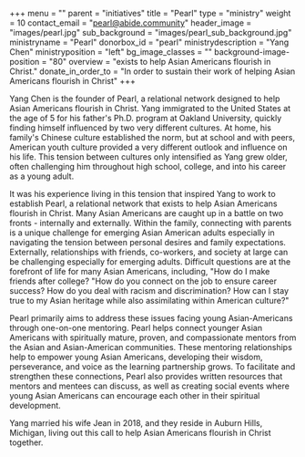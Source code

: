 +++
menu = ""
parent = "initiatives"
title = "Pearl"
type = "ministry"
weight = 10
contact_email = "pearl@abide.community"
header_image = "images/pearl.jpg"
sub_background = "images/pearl_sub_background.jpg"
ministryname = "Pearl"
donorbox_id = "pearl"
ministrydescription = "Yang Chen"
ministryposition = "left"
bg_image_classes = ""
background-image-position = "80"
overview = "exists to help Asian Americans flourish in Christ."
donate_in_order_to = "In order to sustain their work of helping Asian Americans flourish in Christ"
+++

Yang Chen is the founder of Pearl, a relational network designed to help Asian Americans flourish in Christ. Yang immigrated to the United States at the age of 5 for his father's Ph.D. program at Oakland University, quickly finding himself influenced by two very different cultures. At home, his family's Chinese culture established the norm, but at school and with peers, American youth culture provided a very different outlook and influence on his life. This tension between cultures only intensified as Yang grew older, often challenging him throughout high school, college, and into his career as a young adult. 

It was his experience living in this tension that inspired Yang to work to establish Pearl, a relational network that exists to help Asian Americans flourish in Christ. Many Asian Americans are caught up in a battle on two fronts - internally and externally. Within the family, connecting with parents is a unique challenge for emerging Asian American adults especially in navigating the tension between personal desires and family expectations. Externally, relationships with friends, co-workers, and society at large can be challenging especially for emerging adults. Difficult questions are at the forefront of life for many Asian Americans, including, "How do I make friends after college? "How do you connect on the job to ensure career success? How do you deal with racism and discrimination? How can I stay true to my Asian heritage while also assimilating within American culture?"

Pearl primarily aims to address these issues facing young Asian-Americans through one-on-one mentoring. Pearl helps connect younger Asian Americans with spiritually mature, proven, and compassionate mentors from the Asian and Asian-American communities. These mentoring relationships help to empower young Asian Americans, developing their wisdom, perseverance, and voice as the learning partnership grows. To facilitate and strengthen these connections, Pearl also provides written resources that mentors and mentees can discuss, as well as creating social events where young Asian Americans can encourage each other in their spiritual development. 

Yang married his wife Jean in 2018, and they reside in Auburn Hills, Michigan, living out this call to help Asian Americans flourish in Christ together. 

